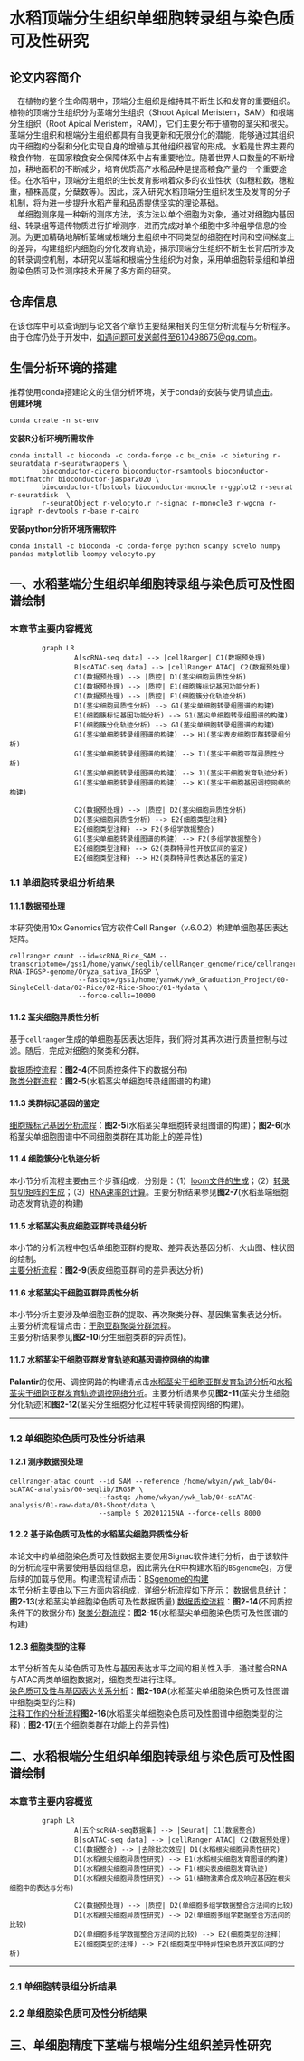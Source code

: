 # 水稻顶端分生组织单细胞转录组与染色质可及性研究
## 论文内容简介  
&emsp;在植物的整个生命周期中，顶端分生组织是维持其不断生长和发育的重要组织。植物的顶端分生组织分为茎端分生组织（Shoot Apical Meristem，SAM）和根端分生组织（Root Apical Meristem，RAM），它们主要分布于植物的茎尖和根尖。茎端分生组织和根端分生组织都具有自我更新和无限分化的潜能，能够通过其组织内干细胞的分裂和分化实现自身的增殖与其他组织器官的形成。水稻是世界主要的粮食作物，在国家粮食安全保障体系中占有重要地位。随着世界人口数量的不断增加，耕地面积的不断减少，培育优质高产水稻品种是提高粮食产量的一个重要途径。在水稻中，顶端分生组织的生长发育影响着众多的农业性状（如穗粒数，穗粒重，植株高度，分蘖数等）。因此，深入研究水稻顶端分生组织发生及发育的分子机制，将为进一步提升水稻产量和品质提供坚实的理论基础。  
&emsp;单细胞测序是一种新的测序方法，该方法以单个细胞为对象，通过对细胞内基因组、转录组等遗传物质进行扩增测序，进而完成对单个细胞中多种组学信息的检测。为更加精确地解析茎端或根端分生组织中不同类型的细胞在时间和空间梯度上的差异，构建组织内细胞的分化发育轨迹，揭示顶端分生组织不断生长背后所涉及的转录调控机制，本研究以茎端和根端分生组织为对象，采用单细胞转录组和单细胞染色质可及性测序技术开展了多方面的研究。

## 仓库信息 
在该仓库中可以查询到与论文各个章节主要结果相关的生信分析流程与分析程序。由于仓库仍处于开发中，如遇问题可发送邮件至610498675@qq.com。

## 生信分析环境的搭建  
推荐使用conda搭建论文的生信分析环境，关于conda的安装与使用请[点击](https://docs.conda.io/en/latest/)。  
**创建环境**
```
conda create -n sc-env
```

**安装R分析环境所需软件**
```
conda install -c bioconda -c conda-forge -c bu_cnio -c bioturing r-seuratdata r-seuratwrappers \
        bioconductor-cicero bioconductor-rsamtools bioconductor-motifmatchr bioconductor-jaspar2020 \
        bioconductor-tfbstools bioconductor-monocle r-ggplot2 r-seurat r-seuratdisk  \
        r-seuratObject r-velocyto.r r-signac r-monocle3 r-wgcna r-igraph r-devtools r-base r-cairo
```
**安装python分析环境所需软件**
```
conda install -c bioconda -c conda-forge python scanpy scvelo numpy pandas matplotlib loompy velocyto.py
```

## 一、水稻茎端分生组织单细胞转录组与染色质可及性图谱绘制
### 本章节主要内容概览
```mermaid
        graph LR
                A[scRNA-seq data] --> |cellRanger| C1(数据预处理)
                B[scATAC-seq data] --> |cellRanger ATAC| C2(数据预处理)
                C1(数据预处理) --> |质控| D1(茎尖细胞异质性分析)
                C1(数据预处理) --> |质控| E1(细胞簇标记基因功能分析)
                C1(数据预处理) --> |质控| F1(细胞簇分化轨迹分析) 
                D1(茎尖细胞异质性分析) --> G1(茎尖单细胞转录组图谱的构建)
                E1(细胞簇标记基因功能分析) --> G1(茎尖单细胞转录组图谱的构建)
                F1(细胞簇分化轨迹分析) --> G1(茎尖单细胞转录组图谱的构建)
                G1(茎尖单细胞转录组图谱的构建) --> H1(茎尖表皮细胞亚群转录组分析)
                G1(茎尖单细胞转录组图谱的构建) --> I1(茎尖干细胞亚群异质性分析)
                G1(茎尖单细胞转录组图谱的构建) --> J1(茎尖干细胞发育轨迹分析)
                G1(茎尖单细胞转录组图谱的构建) --> K1(茎尖干细胞基因调控网络的构建)

                C2(数据预处理) --> |质控| D2(茎尖细胞异质性分析)
                D2(茎尖细胞异质性分析) --> E2{细胞类型注释}
                E2{细胞类型注释} --> F2(多组学数据整合)
                G1(茎尖单细胞转录组图谱的构建) --> F2(多组学数据整合)
                E2{细胞类型注释} --> G2(类群特异性开放区间的鉴定)
                E2{细胞类型注释} --> H2(类群特异性表达基因的鉴定)
```

### 1.1 单细胞转录组分析结果
#### 1.1.1 数据预处理
本研究使用10x Genomics官方软件Cell Ranger（v.6.0.2）构建单细胞基因表达矩阵。
```
cellranger count --id=scRNA_Rice_SAM --transcriptome=/gss1/home/yanwk/seqlib/cellRanger_genome/rice/cellranger-RNA-IRGSP-genome/Oryza_sativa_IRGSP \
                 --fastqs=/gss1/home/yanwk/ywk_Graduation_Project/00-SingleCell-data/02-Rice/02-Rice-Shoot/01-Mydata \
                 --force-cells=10000   
```
#### 1.1.2 茎尖细胞异质性分析
基于`cellranger`生成的单细胞基因表达矩阵，我们将对其再次进行质量控制与过滤。随后，完成对细胞的聚类和分群。  

[数据质控流程](script/Chapter1/scRNA-analysis/quality-control.r)：**图2-4**(不同质控条件下的数据分布)  
[聚类分群流程](script/Chapter1/scRNA-analysis/cell-clustering.r)：**图2-5**(水稻茎尖单细胞转录组图谱的构建)  

#### 1.1.3 类群标记基因的鉴定
[细胞簇标记基因分析流程](script/Chapter1/scRNA-analysis/DEGs-analysis.r)：**图2-5**(水稻茎尖单细胞转录组图谱的构建)；**图2-6**(水稻茎尖单细胞图谱中不同细胞类群在其功能上的差异性)

#### 1.1.4 细胞簇分化轨迹分析
本小节分析流程主要由三个步骤组成，分别是：（1）[loom文件的生成](script/Chapter1/scRNA-analysis/RNA-velocity-1.sh)；（2）[转录剪切矩阵的生成](script/Chapter1/scRNA-analysis/RNA-velocity-2.r)；（3）[RNA速率的计算](script/Chapter1/scRNA-analysis/RNA-velocity-3.py)。主要分析结果参见**图2-7**(水稻茎端细胞动态发育轨迹的构建)

#### 1.1.5 水稻茎尖表皮细胞亚群转录组分析
本小节的分析流程中包括单细胞亚群的提取、差异表达基因分析、火山图、柱状图的绘制。  
[主要分析流程](script/Chapter1/scRNA-analysis/epidermis-analysis.r)：**图2-9**(表皮细胞亚群间的差异表达分析)

#### 1.1.6 水稻茎尖干细胞亚群异质性分析
本小节分析主要涉及单细胞亚群的提取、再次聚类分群、基因集富集表达分析。  
主要分析流程请点击：[干胞亚群聚类分群流程](script/Chapter1/scRNA-analysis/meristem-analysis-1.r)。  
主要分析结果参见**图2-10**(分生细胞类群的异质性)。

#### 1.1.7 水稻茎尖干细胞亚群发育轨迹和基因调控网络的构建
**Palantir**的使用、调控网路的构建请点击[水稻茎尖干细胞亚群发育轨迹分析](script/Chapter1/scRNA-analysis/meristem-analysis-2.py)和[水稻茎尖干细胞亚群发育轨迹调控网络分析](script/Chapter1/scRNA-analysis/meristem-GRN-analysis-2.r)。主要分析结果参见**图2-11**(茎尖分生细胞分化轨迹)和**图2-12**(茎尖分生细胞分化过程中转录调控网络的构建)。
___
### 1.2 单细胞染色质可及性分析结果
#### 1.2.1 测序数据预处理
```
cellranger-atac count --id SAM --reference /home/wkyan/ywk_lab/04-scATAC-analysis/00-seqlib/IRGSP \
                      --fastqs /home/wkyan/ywk_lab/04-scATAC-analysis/01-raw-data/03-Shoot/data \
                      --sample S_20201215NA --force-cells 8000
```
#### 1.2.2 基于染色质可及性的水稻茎尖细胞异质性分析
本论文中的单细胞染色质可及性数据主要使用Signac软件进行分析，由于该软件的分析流程中需要使用基因组信息，因此需先在R中构建水稻的`BSgenome`包，方便后续的加载与使用。构建流程请点击：[BSgenome的构建](script/Chapter1/scATAC-analysis/BSgenome-create.sh)  
本节分析主要由以下三方面内容组成，详细分析流程如下所示：
[数据信息统计](script/Chapter1/scATAC-analysis/data-info-analysis.sh)：**图2-13**(水稻茎尖单细胞染色质可及性数据质量)
[数据质控流程](script/Chapter1/scATAC-analysis/quality-control.r)：**图2-14**(不同质控条件下的数据分布)
[聚类分群流程](script/Chapter1/scATAC-analysis/cell-clustering.r)：**图2-15**(水稻茎尖单细胞染色质可及性图谱的构建)

#### 1.2.3 细胞类型的注释
本节分析首先从染色质可及性与基因表达水平之间的相关性入手，通过整合RNA与ATAC两类单细胞数据对，细胞类型进行注释。  
[染色质可及性与基因表达关系分析](script/Chapter1/scATAC-analysis/RNA-ATAC-relation-analysis.sh)：**图2-16A**(水稻茎尖单细胞染色质可及性图谱中细胞类型的注释)  
[注释工作的分析流程](script/Chapter1/scATAC-analysis/scRNA-scATAC-annotation.r)**图2-16**(水稻茎尖单细胞染色质可及性图谱中细胞类型的注释)；**图2-17**(五个细胞类群在功能上的差异性)  


## 二、水稻根端分生组织单细胞转录组与染色质可及性图谱绘制
### 本章节主要内容概览
```mermaid
        graph LR
                A[五个scRNA-seq数据集] --> |Seurat| C1(数据整合)
                B[scATAC-seq data] --> |cellRanger ATAC| C2(数据预处理)
                C1(数据整合) --> |去除批次效应| D1(水稻根尖细胞异质性研究)
                D1(水稻根尖细胞异质性研究) --> E1(水稻根尖细胞发育图谱的构建)
                D1(水稻根尖细胞异质性研究) --> F1(根尖表皮细胞发育轨迹)
                D1(水稻根尖细胞异质性研究) --> G1(植物激素合成及响应基因在根尖细胞中的表达与分布)

                C2(数据预处理) --> |质控| D2(单细胞多组学数据整合方法间的比较)
                D1(水稻根尖细胞异质性研究) --> D2(单细胞多组学数据整合方法间的比较)
                D2(单细胞多组学数据整合方法间的比较) --> E2(细胞类型的注释)
                E2(细胞类型的注释) --> F2(细胞类型中特异性染色质开放区间的分析)
```

___

### 2.1 单细胞转录组分析结果


### 2.2 单细胞染色质可及性分析结果

## 三、单细胞精度下茎端与根端分生组织差异性研究

